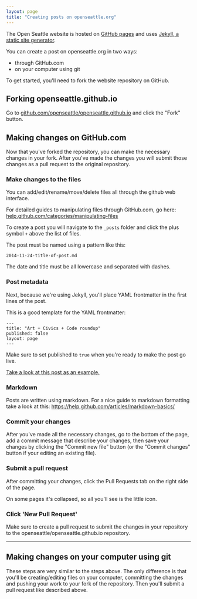 ```yaml
---
layout: page
title: "Creating posts on openseattle.org"
---
```


The Open Seattle website is hosted on [GitHub pages](https://pages.github.com/) and uses [Jekyll, a static site generator](http://jekyllrb.com/).

You can create a post on openseattle.org in two ways:

- through GitHub.com
- on your computer using git

To get started, you'll need to fork the website repository on GitHub.

## Forking openseattle.github.io

Go to [github.com/openseattle/openseattle.github.io](https://github.com/openseattle/openseattle.github.io) and click the "Fork" button.

## Making changes on GitHub.com

Now that you've forked the repository, you can make the necessary changes in your fork. After you've made the changes you will submit those changes as a pull request to the original repository.


### Make changes to the files
You can add/edit/rename/move/delete files all through the github web interface.

For detailed guides to manipulating files through GitHub.com, go here: [help.github.com/categories/manipulating-files](https://help.github.com/categories/manipulating-files/)

To create a post you will navigate to the `_posts` folder and click the plus symbol `+` above the list of files.

The post must be named using a pattern like this:

```
2014-11-24-title-of-post.md
```

The date and title must be all lowercase and separated with dashes.

### Post metadata

Next, because we're using Jekyll, you'll place YAML frontmatter in the first lines of the post. 

This is a good template for the YAML frontmatter:

```
---
title: "Art + Civics + Code roundup"
published: false
layout: page
---
```

Make sure to set published to `true` when you're ready to make the post go live.

[Take a look at this post as an example.](https://github.com/openseattle/openseattle.github.io/blob/master/_posts/2014-11-18-art-civics-code-roundup.md)

### Markdown

Posts are written using markdown. For a nice guide to markdown formatting take a look at this: https://help.github.com/articles/markdown-basics/

### Commit your changes
After you've made all the necessary changes, go to the bottom of the page, add a commit message that describe your changes, then save your changes by clicking the "Commit new file" button (or the "Commit changes" button if your editing an existing file).

### Submit a pull request
After committing your changes, click the Pull Requests tab on the right side of the page. 

On some pages it's collapsed, so all you'll see is the little icon.

### Click 'New Pull Request'

Make sure to create a pull request to submit the changes in your repository to the openseattle/openseattle.github.io repository.

---

## Making changes on your computer using git

These steps are very similar to the steps above. The only difference is that you'll be creating/editing files on your computer, committing the changes and pushing your work to your fork of the repository. Then you'll submit a pull request like described above.
